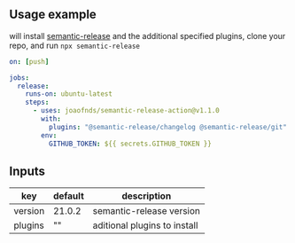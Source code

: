 ## Usage example

will install [semantic-release](https://github.com/semantic-release/semantic-release) and
the additional specified plugins, clone your repo, and run `npx semantic-release`

```yaml
on: [push]

jobs:
  release:
    runs-on: ubuntu-latest
    steps:
      - uses: joaofnds/semantic-release-action@v1.1.0
        with:
          plugins: "@semantic-release/changelog @semantic-release/git"
        env:
          GITHUB_TOKEN: ${{ secrets.GITHUB_TOKEN }}
```

## Inputs

| key     | default | description                  |
| ------- | ------- | ---------------------------- |
| version | 21.0.2  | semantic-release version     |
| plugins | ""      | aditional plugins to install |
